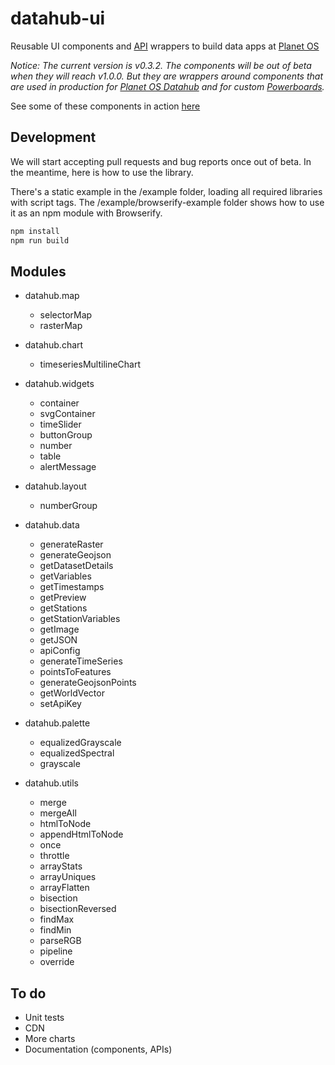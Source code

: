 # datahub-ui
Reusable UI components and [API](http://docs.planetos.com/) wrappers to build data apps at [Planet OS](https://planetos.com/)

*Notice: The current version is v0.3.2. The components will be out of beta when they will reach v1.0.0. But they are wrappers around components that are used in production for [Planet OS Datahub](http://data.planetos.com/datasets) and for custom [Powerboards](https://planetos.com/powerboard/).*

See some of these components in action [here](https://planet-os.github.io/ui-components/datahub-ui/example/index.html)

## Development
We will start accepting pull requests and bug reports once out of beta. In the meantime, here is how to use the library.

There's a static example in the /example folder, loading all required libraries with script tags. The /example/browserify-example folder shows how to use it as an npm module with Browserify. 

```javascript
npm install
npm run build
```

## Modules
* datahub.map
  * selectorMap
  * rasterMap

* datahub.chart
  * timeseriesMultilineChart

* datahub.widgets
  * container
  * svgContainer
  * timeSlider
  * buttonGroup
  * number
  * table
  * alertMessage

* datahub.layout
  * numberGroup

* datahub.data
  * generateRaster
  * generateGeojson
  * getDatasetDetails
  * getVariables
  * getTimestamps
  * getPreview
  * getStations
  * getStationVariables
  * getImage
  * getJSON
  * apiConfig
  * generateTimeSeries
  * pointsToFeatures
  * generateGeojsonPoints
  * getWorldVector
  * setApiKey

* datahub.palette
  * equalizedGrayscale
  * equalizedSpectral
  * grayscale

* datahub.utils
  * merge
  * mergeAll
  * htmlToNode
  * appendHtmlToNode
  * once
  * throttle
  * arrayStats
  * arrayUniques
  * arrayFlatten
  * bisection
  * bisectionReversed
  * findMax
  * findMin
  * parseRGB
  * pipeline
  * override


## To do
* Unit tests
* CDN
* More charts
* Documentation (components, APIs)